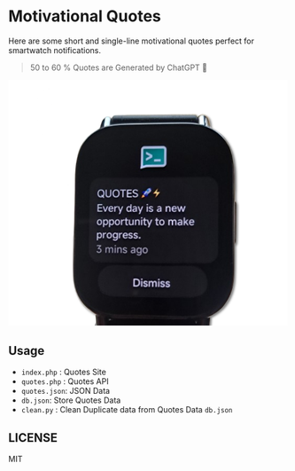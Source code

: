 # Motivational Quotes

Here are some short and single-line motivational quotes perfect for smartwatch notifications.  

> 50 to 60 % Quotes are Generated by ChatGPT 🙈  

![Watch Quotes](https://raw.githubusercontent.com/mskian/motivational-quotes/refs/heads/main/watch.png)  

## Usage

- `index.php` : Quotes Site
- `quotes.php` : Quotes API
- `quotes.json`: JSON Data
- `db.json`: Store Quotes Data
- `clean.py` : Clean Duplicate data from Quotes Data `db.json`

## LICENSE  

MIT
